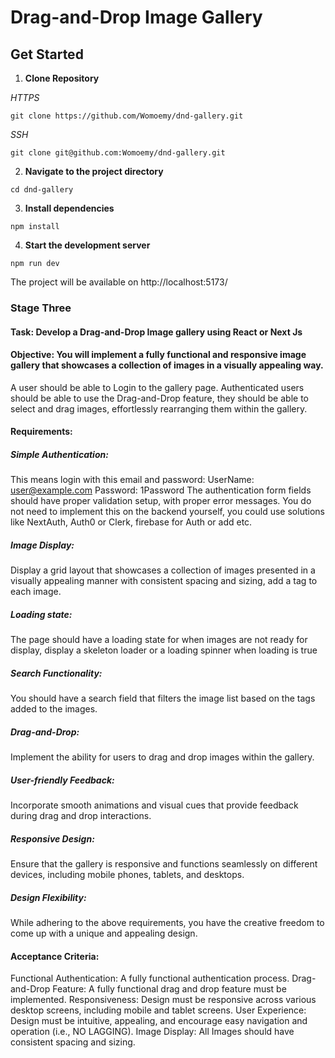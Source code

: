 # Drag-and-Drop Image Gallery

## Get Started
1. **Clone Repository**

*HTTPS*

`git clone https://github.com/Womoemy/dnd-gallery.git`

*SSH*

`git clone git@github.com:Womoemy/dnd-gallery.git`

2. **Navigate to the project directory**

`cd dnd-gallery`

3. **Install dependencies**

`npm install`

4. **Start the development server**

`npm run dev`

The project will be available on http://localhost:5173/


### Stage Three

#### Task: Develop a Drag-and-Drop Image gallery using React or Next Js

#### Objective: You will implement a fully functional and responsive image gallery that showcases a collection of images in a visually appealing way.
A user should be able to Login to the gallery page. Authenticated users should be able to use the Drag-and-Drop feature, they should be able to select and drag images, effortlessly rearranging them within the gallery.

#### Requirements:
##### Simple Authentication: 
This means login with this email and password:
UserName: user@example.com
Password: 1Password
The authentication form fields should have proper validation setup, with proper error messages. You do not need to implement this on the backend yourself, you could use solutions like NextAuth, Auth0 or Clerk, firebase for Auth or add etc.
##### Image Display:
Display a grid layout that showcases a collection of images presented in a visually appealing manner with consistent spacing and sizing, add a tag to each image.
##### Loading state:
The page should have a loading state for when images are not ready for display, display a skeleton loader or a loading spinner when loading is true
##### Search Functionality:
You should have a search field that filters the image list based on the tags added to the images.
##### Drag-and-Drop:
Implement the ability for users to drag and drop images within the gallery.
##### User-friendly Feedback:
Incorporate smooth animations and visual cues that provide feedback during drag and drop interactions.
##### Responsive Design:
Ensure that the gallery is responsive and functions seamlessly on different devices, including mobile phones, tablets, and desktops.
##### Design Flexibility:
While adhering to the above requirements, you have the creative freedom to come up with a unique and appealing design.

#### Acceptance Criteria:
Functional Authentication: A fully functional authentication process.
Drag-and-Drop Feature: A fully functional drag and drop feature must be implemented.
Responsiveness: Design must be responsive across various desktop  screens, including mobile and tablet screens.
User Experience: Design must be intuitive, appealing, and encourage easy navigation and operation (i.e., NO LAGGING).
Image Display: All Images should have consistent spacing and sizing.
